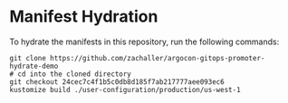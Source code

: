 # Manifest Hydration

To hydrate the manifests in this repository, run the following commands:

```shell
git clone https://github.com/zachaller/argocon-gitops-promoter-hydrate-demo
# cd into the cloned directory
git checkout 24cec7c4f1b5c0db8d185f7ab217777aee093ec6
kustomize build ./user-configuration/production/us-west-1
```
